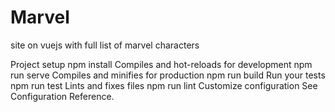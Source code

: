 # Marvel
site on vuejs with full list of marvel characters


Project setup
npm install
Compiles and hot-reloads for development
npm run serve
Compiles and minifies for production
npm run build
Run your tests
npm run test
Lints and fixes files
npm run lint
Customize configuration
See Configuration Reference.

